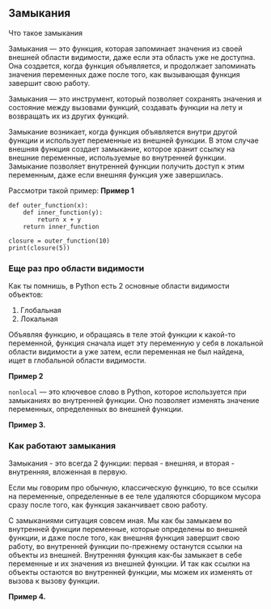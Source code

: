 ## Замыкания

Что такое замыкания

Замыкания — это функция, которая запоминает значения из своей внешней области видимости, даже если эта область уже не 
доступна. Она создается, когда функция объявляется, и продолжает запоминать значения переменных даже после того, как 
вызывающая функция завершит свою работу.

Замыкания — это инструмент, который позволяет сохранять значения и состояние между вызовами функций, создавать функции 
на лету и возвращать их из других функций.

Замыкание возникает, когда функция объявляется внутри другой функции и использует переменные из внешней функции. 
В этом случае внешняя функция создает замыкание, которое хранит ссылку на внешние переменные, используемые во 
внутренней функции. Замыкание позволяет внутренней функции получить доступ к этим переменным, даже если внешняя 
функция уже завершилась.

Рассмотри такой пример: **Пример 1**
    
    def outer_function(x):
        def inner_function(y):
            return x + y
        return inner_function

    closure = outer_function(10)
    print(closure(5)) 


### Еще раз про области видимости

Как ты помнишь, в Python есть 2 основные области видимости объектов:
1. Глобальная
2. Локальная

Объявляя функцию, и обращаясь в теле этой функции к какой-то переменной, функция сначала ищет эту переменную у себя в
локальной области видимости а уже затем, если переменная не был найдена, ищет в глобальной области видимости.

**Пример 2**


`nonlocal` — это ключевое слово в Python, которое используется при замыканиях во внутренней функции. 
Оно позволяет изменять значение переменных, определенных во внешней функции.

**Пример 3.** 


### Как работают замыкания

Замыкания - это всегда 2 функции: первая - внешняя, и вторая - внутренняя, вложенная в первую.

Если мы говорим про обычную, классическую функцию, то все ссылки на переменные, определенные в ее теле удаляются сборщиком мусора сразу
после того, как функция заканчивает свою работу. 

С замыканиями ситуация совсем иная. Мы как бы замыкаем во внутренней функции переменные,
которые определены во внешней функции, и даже после того, как внешняя функция завершит свою работу, во внутренней функции
по-прежнему останутся ссылки на объекты из внешней. Внутренняя функция как-бы замыкает в себе переменные и их значения из внешней функции.
И так как ссылки на объекты остаются во внутренней функции, мы можем их изменять от вызова к вызову функции.

**Пример 4.**

